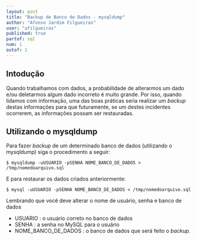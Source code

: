 ```yaml
---
layout: post
title: "Backup de Banco de Dados - mysqldump"
author: "Afonso Jardim Filgueiras"
user: "afilgueiras"
published: true
partof: sql
num: 1
outof: 1 
---
```

## Intodução
Quando trabalhamos com dados, a probabilidade de alterarmos um dado e/ou deletarmos algum dado incorreto
é muito grande. Por isso, quando lidamos com informação, uma das boas práticas seria realizar um _backup_
destas informações para que futuramente, se um destes incidentes ocorrerem, as informações possam ser restauradas.

## Utilizando o mysqldump

Para fazer _backup_ de um determinado banco de dados (utilizando o mysqldump) siga o procedimento a seguir:

	$ mysqldump -uUSUARIO -pSENHA NOME_BANCO_DE_DADOS > /tmp/nomedoarquivo.sql

E para restaurar os dados criados anteriormente:

	$ mysql -uUSUARIO -pSENHA NOME_BANCO_DE_DADOS < /tmp/nomedoarquivo.sql

Lembrando que você deve alterar o nome de usuário, senha e banco de dados

* USUARIO : o usuário correto no banco de dados
* SENHA : a senha no MySQL para o usuário
* NOME_BANCO_DE_DADOS : o banco de dados que será feito o _backup_. 

